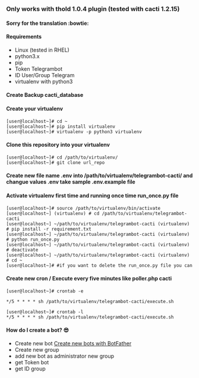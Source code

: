 ### Only works with thold 1.0.4 plugin (tested with cacti 1.2.15)

#### Sorry for the translation :bowtie:

#### Requirements

- Linux (tested in RHEL)
- python3.x
- pip
- Token Telegrambot
- ID User/Group Telegram
- virtualenv with python3

#### Create Backup cacti_database

#### Create your virtualenv

```shell
[user@localhost~]# cd ~
[user@localhost~]# pip install virtualenv
[user@localhost~]# virtualenv -p python3 virtualenv
```

#### Clone this repository into your virtualenv

```shell
[user@localhost~]# cd /path/to/virtualenv/
[user@localhost~]# git clone url_repo
```

#### Create new file name .env into /path/to/virtualenv/telegrambot-cacti/ and changue values .env take sample .env.example file

#### Activate virtualenv first time and running once time run_once.py file

```shell
[user@localhost~]# source /path/to/virtualenv/bin/activate
[user@localhost~] (virtualenv) # cd /path/to/virtualenv/telegrambot-cacti
[user@localhost~] ~/path/to/virtualenv/telegrambot-cacti (virtualenv) # pip install -r requirement.txt
[user@localhost~] ~/path/to/virtualenv/telegrambot-cacti (virtualenv) # python run_once.py
[user@localhost~] ~/path/to/virtualenv/telegrambot-cacti (virtualenv) # deactivate
[user@localhost~] ~/path/to/virtualenv/telegrambot-cacti (virtualenv) # cd ~
[user@localhost~]# #if you want to delete the run_once.py file you can
```

#### Create new cron / Execute every five minutes like poller.php cacti

```shell
[user@localhost~]# crontab -e

*/5 * * * * sh /path/to/virtualenv/telegrambot-cacti/execute.sh

[user@localhost~]# crontab -l
*/5 * * * * sh /path/to/virtualenv/telegrambot-cacti/execute.sh
```

#### How do I create a bot? :sunglasses:

- Create new bot
  [Create new bots with BotFather](https://core.telegram.org/bots#6-botfather)
- Create new group
- add new bot as administrator new group
- get Token bot
- get ID group
